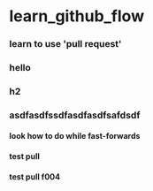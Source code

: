 # learn_github_flow

### learn to use 'pull request'

### hello

### h2

### asdfasdfssdfasdfasdfsafdsdf

#### look how to do while fast-forwards

#### test pull

#### test pull f004
